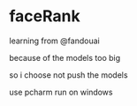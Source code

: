 # faceRank
learning from @fandouai


because of the models too big 


so i choose not push the models


use pcharm run on windows
